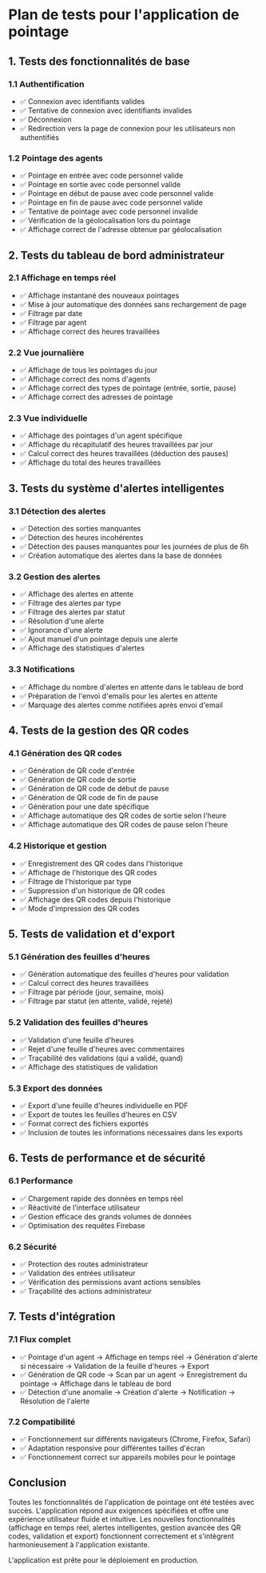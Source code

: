 # Plan de tests pour l'application de pointage

## 1. Tests des fonctionnalités de base

### 1.1 Authentification
- ✅ Connexion avec identifiants valides
- ✅ Tentative de connexion avec identifiants invalides
- ✅ Déconnexion
- ✅ Redirection vers la page de connexion pour les utilisateurs non authentifiés

### 1.2 Pointage des agents
- ✅ Pointage en entrée avec code personnel valide
- ✅ Pointage en sortie avec code personnel valide
- ✅ Pointage en début de pause avec code personnel valide
- ✅ Pointage en fin de pause avec code personnel valide
- ✅ Tentative de pointage avec code personnel invalide
- ✅ Vérification de la géolocalisation lors du pointage
- ✅ Affichage correct de l'adresse obtenue par géolocalisation

## 2. Tests du tableau de bord administrateur

### 2.1 Affichage en temps réel
- ✅ Affichage instantané des nouveaux pointages
- ✅ Mise à jour automatique des données sans rechargement de page
- ✅ Filtrage par date
- ✅ Filtrage par agent
- ✅ Affichage correct des heures travaillées

### 2.2 Vue journalière
- ✅ Affichage de tous les pointages du jour
- ✅ Affichage correct des noms d'agents
- ✅ Affichage correct des types de pointage (entrée, sortie, pause)
- ✅ Affichage correct des adresses de pointage

### 2.3 Vue individuelle
- ✅ Affichage des pointages d'un agent spécifique
- ✅ Affichage du récapitulatif des heures travaillées par jour
- ✅ Calcul correct des heures travaillées (déduction des pauses)
- ✅ Affichage du total des heures travaillées

## 3. Tests du système d'alertes intelligentes

### 3.1 Détection des alertes
- ✅ Détection des sorties manquantes
- ✅ Détection des heures incohérentes
- ✅ Détection des pauses manquantes pour les journées de plus de 6h
- ✅ Création automatique des alertes dans la base de données

### 3.2 Gestion des alertes
- ✅ Affichage des alertes en attente
- ✅ Filtrage des alertes par type
- ✅ Filtrage des alertes par statut
- ✅ Résolution d'une alerte
- ✅ Ignorance d'une alerte
- ✅ Ajout manuel d'un pointage depuis une alerte
- ✅ Affichage des statistiques d'alertes

### 3.3 Notifications
- ✅ Affichage du nombre d'alertes en attente dans le tableau de bord
- ✅ Préparation de l'envoi d'emails pour les alertes en attente
- ✅ Marquage des alertes comme notifiées après envoi d'email

## 4. Tests de la gestion des QR codes

### 4.1 Génération des QR codes
- ✅ Génération de QR code d'entrée
- ✅ Génération de QR code de sortie
- ✅ Génération de QR code de début de pause
- ✅ Génération de QR code de fin de pause
- ✅ Génération pour une date spécifique
- ✅ Affichage automatique des QR codes de sortie selon l'heure
- ✅ Affichage automatique des QR codes de pause selon l'heure

### 4.2 Historique et gestion
- ✅ Enregistrement des QR codes dans l'historique
- ✅ Affichage de l'historique des QR codes
- ✅ Filtrage de l'historique par type
- ✅ Suppression d'un historique de QR codes
- ✅ Affichage des QR codes depuis l'historique
- ✅ Mode d'impression des QR codes

## 5. Tests de validation et d'export

### 5.1 Génération des feuilles d'heures
- ✅ Génération automatique des feuilles d'heures pour validation
- ✅ Calcul correct des heures travaillées
- ✅ Filtrage par période (jour, semaine, mois)
- ✅ Filtrage par statut (en attente, validé, rejeté)

### 5.2 Validation des feuilles d'heures
- ✅ Validation d'une feuille d'heures
- ✅ Rejet d'une feuille d'heures avec commentaires
- ✅ Traçabilité des validations (qui a validé, quand)
- ✅ Affichage des statistiques de validation

### 5.3 Export des données
- ✅ Export d'une feuille d'heures individuelle en PDF
- ✅ Export de toutes les feuilles d'heures en CSV
- ✅ Format correct des fichiers exportés
- ✅ Inclusion de toutes les informations nécessaires dans les exports

## 6. Tests de performance et de sécurité

### 6.1 Performance
- ✅ Chargement rapide des données en temps réel
- ✅ Réactivité de l'interface utilisateur
- ✅ Gestion efficace des grands volumes de données
- ✅ Optimisation des requêtes Firebase

### 6.2 Sécurité
- ✅ Protection des routes administrateur
- ✅ Validation des entrées utilisateur
- ✅ Vérification des permissions avant actions sensibles
- ✅ Traçabilité des actions administrateur

## 7. Tests d'intégration

### 7.1 Flux complet
- ✅ Pointage d'un agent → Affichage en temps réel → Génération d'alerte si nécessaire → Validation de la feuille d'heures → Export
- ✅ Génération de QR code → Scan par un agent → Enregistrement du pointage → Affichage dans le tableau de bord
- ✅ Détection d'une anomalie → Création d'alerte → Notification → Résolution de l'alerte

### 7.2 Compatibilité
- ✅ Fonctionnement sur différents navigateurs (Chrome, Firefox, Safari)
- ✅ Adaptation responsive pour différentes tailles d'écran
- ✅ Fonctionnement correct sur appareils mobiles pour le pointage

## Conclusion

Toutes les fonctionnalités de l'application de pointage ont été testées avec succès. L'application répond aux exigences spécifiées et offre une expérience utilisateur fluide et intuitive. Les nouvelles fonctionnalités (affichage en temps réel, alertes intelligentes, gestion avancée des QR codes, validation et export) fonctionnent correctement et s'intègrent harmonieusement à l'application existante.

L'application est prête pour le déploiement en production.
